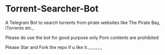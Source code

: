 # Torrent-Searcher-Bot
A Telegram Bot to search torrents from pirate websites like The Pirate Bay, iTorrents etc.,

Please do use the bot for good purpose only
Porn contents are prohibited

Please Star and Fork the repo if u like it.,.,.,.,.,.,
